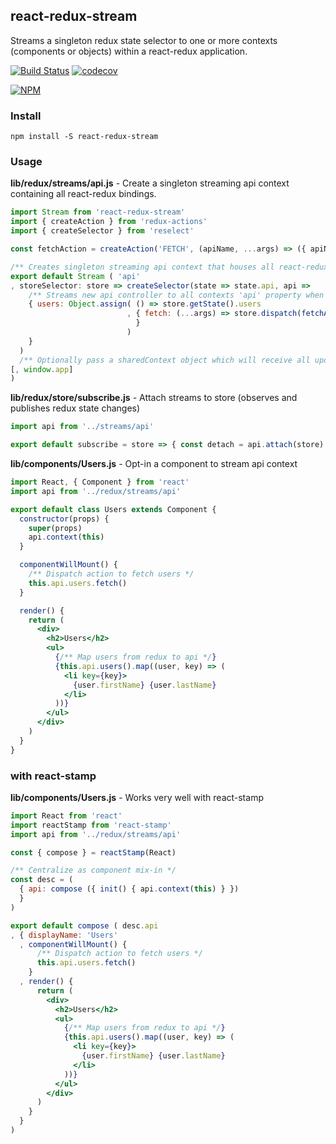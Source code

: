 ## react-redux-stream

Streams a singleton redux state selector to one or more contexts (components or objects) within a react-redux application.

[![Build Status](https://travis-ci.org/noderaider/react-redux-stream.svg?branch=master)](https://travis-ci.org/noderaider/react-redux-stream)
[![codecov](https://codecov.io/gh/noderaider/react-redux-stream/branch/master/graph/badge.svg)](https://codecov.io/gh/noderaider/react-redux-stream)

[![NPM](https://nodei.co/npm/react-redux-stream.png?stars=true&downloads=true)](https://nodei.co/npm/react-redux-stream/)

### Install

`npm install -S react-redux-stream`

### Usage

**lib/redux/streams/api.js** - Create a singleton streaming api context containing all react-redux bindings.

```jsx
import Stream from 'react-redux-stream'
import { createAction } from 'redux-actions'
import { createSelector } from 'reselect'

const fetchAction = createAction('FETCH', (apiName, ...args) => ({ apiName, args }))

/** Creates singleton streaming api context that houses all react-redux interaction (getState / dispatch) */
export default Stream ( 'api'
, storeSelector: store => createSelector(state => state.api, api =>
    /** Streams new api controller to all contexts 'api' property when api metadata changes. */
    { users: Object.assign( () => store.getState().users
                          , { fetch: (...args) => store.dispatch(fetchAction('users', ...args)
                            }
                          )
    }
  )
  /** Optionally pass a sharedContext object which will receive all updates of the api (useful for exposing on a global and console testing) */
[, window.app]
)
```


**lib/redux/store/subscribe.js** - Attach streams to store (observes and publishes redux state changes)
```jsx
import api from '../streams/api'

export default subscribe = store => { const detach = api.attach(store) }
```


**lib/components/Users.js** - Opt-in a component to stream api context

```jsx
import React, { Component } from 'react'
import api from '../redux/streams/api'

export default class Users extends Component {
  constructor(props) {
    super(props)
    api.context(this)
  }

  componentWillMount() {
    /** Dispatch action to fetch users */
    this.api.users.fetch()
  }

  render() {
    return (
      <div>
        <h2>Users</h2>
        <ul>
          {/** Map users from redux to api */}
          {this.api.users().map((user, key) => (
            <li key={key}>
              {user.firstName} {user.lastName}
            </li>
          ))}
        </ul>
      </div>
    )
  }
}
```

### with react-stamp

**lib/components/Users.js** - Works very well with react-stamp

```jsx
import React from 'react'
import reactStamp from 'react-stamp'
import api from '../redux/streams/api'

const { compose } = reactStamp(React)

/** Centralize as component mix-in */
const desc = (
  { api: compose ({ init() { api.context(this) } })
  }
)

export default compose ( desc.api
, { displayName: 'Users'
  , componentWillMount() {
      /** Dispatch action to fetch users */
      this.api.users.fetch()
    }
  , render() {
      return (
        <div>
          <h2>Users</h2>
          <ul>
            {/** Map users from redux to api */}
            {this.api.users().map((user, key) => (
              <li key={key}>
                {user.firstName} {user.lastName}
              </li>
            ))}
          </ul>
        </div>
      )
    }
  }
)
```
